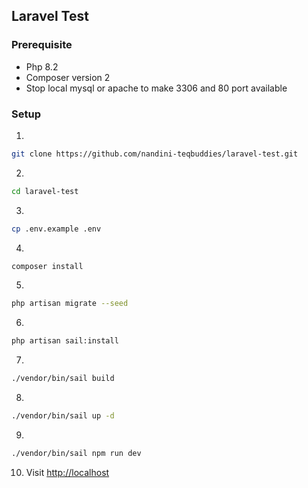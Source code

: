 ## Laravel Test

### Prerequisite

-   Php 8.2
-   Composer version 2
-   Stop local mysql or apache to make 3306 and 80 port available

### Setup

1.

```bash
git clone https://github.com/nandini-teqbuddies/laravel-test.git
```

2.

```bash
cd laravel-test
```

3.

```bash
cp .env.example .env
```

4.

```bash
composer install
```

5.

```bash
php artisan migrate --seed
```

6.

```bash
php artisan sail:install
```

7.

```bash
./vendor/bin/sail build
```

8.

```bash
./vendor/bin/sail up -d
```

9. 
```bash
./vendor/bin/sail npm run dev
```

10. Visit [http://localhost](http://localhost)